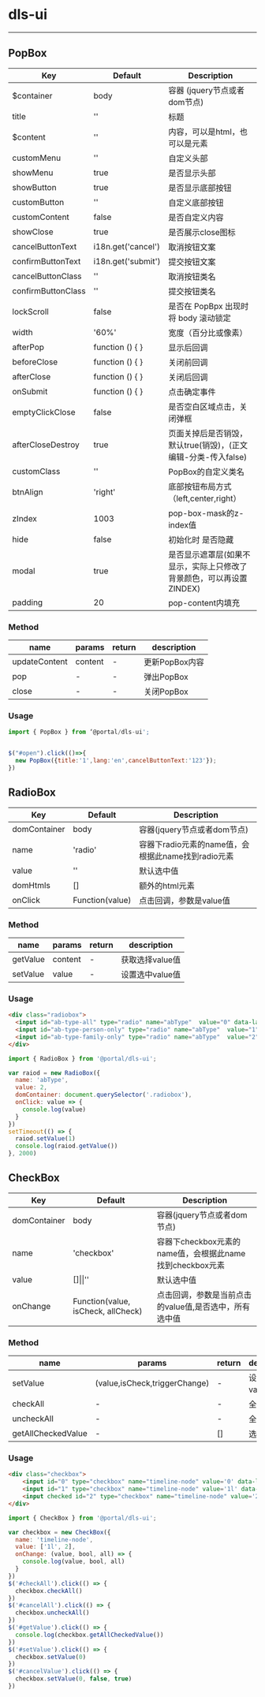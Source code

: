 # dls-ui

---

## PopBox

| Key             | Default | Description                                   |
|-----------------|---------|-----------------------------------------------|
|  $container     |  body<element> | 容器 (jquery节点或者dom节点) |
|  title     | '' | 标题 |
|  $content     | '' |  内容，可以是html，也可以是元素  |
|  customMenu     | '' |   自定义头部 |
|  showMenu  | true  | 是否显示头部  |
|  showButton  | true  | 是否显示底部按钮  |
|  customButton     | '' | 自定义底部按钮 | 
|  customContent   | false | 是否自定义内容 |
|  showClose     | true | 是否展示close图标 |
|  cancelButtonText  | i18n.get('cancel') | 取消按钮文案 |
|  confirmButtonText | i18n.get('submit') | 提交按钮文案 |
|  cancelButtonClass | '' |  取消按钮类名  |
|  confirmButtonClass  | ''  | 提交按钮类名  |
|  lockScroll     | false  | 是否在 PopBpx 出现时将 body 滚动锁定 |
|  width     | '60%' | 宽度（百分比或像素）  |
|  afterPop     | function () { } | 显示后回调 |
|  beforeClose     | function () { } | 关闭前回调 | 
|  afterClose     | function () { } | 关闭后回调 |
|  onSubmit     | function () { } | 点击确定事件 |
|  emptyClickClose     | false  | 是否空白区域点击，关闭弹框  |
|  afterCloseDestroy     | true | 页面关掉后是否销毁，默认true(销毁)，(正文编辑-分类-传入false) |
|  customClass     | '' | PopBox的自定义类名  |
|  btnAlign     | 'right' |  底部按钮布局方式（left,center,right） |
|  zIndex       |  1003   |  pop-box-mask的z-index值  |
|  hide         |   false | 初始化时 是否隐藏 |
|  modal  | true   |  是否显示遮罩层(如果不显示，实际上只修改了背景颜色，可以再设置ZINDEX) |
|  padding | 20 | pop-content内填充  |


### Method

| name             | params | return   | description |
|-----------------|---------|---------------|--------------------------------|
|  updateContent  | content |   -   | 更新PopBox内容  |
|  pop            |    -    |   -   | 弹出PopBox     |
|  close          |    -    |   -   | 关闭PopBox     |

### Usage

```javascript
import { PopBox } from ‘@portal/dls-ui';


$("#open").click(()=>{
  new PopBox({title:'1',lang:'en',cancelButtonText:'123'});
})
```



## RadioBox

| Key             | Default | Description                                   |
|-----------------|---------|-----------------------------------------------|
|  domContainer     | body<element> | 容器(jquery节点或者dom节点) |
|  name     | 'radio' | 容器下radio元素的name值，会根据此name找到radio元素 |
|  value     | '' |  默认选中值 |
|  domHtmls     | [] |   额外的html元素  |
|  onClick     | Function(value) |   点击回调，参数是value值  |


### Method

| name             | params | return   | description |
|-----------------|---------|---------------|--------------------------------|
|  getValue  | content |   -   | 获取选择value值  |
|  setValue            |    value    |   -   | 设置选中value值     |

### Usage
```html
<div class="radiobox">
  <input id="ab-type-all" type="radio" name="abType"  value="0" data-label="label1" />
  <input id="ab-type-person-only" type="radio" name="abType"  value="1" data-label="label2" />
  <input id="ab-type-family-only" type="radio" name="abType"  value="2" data-label="label3" />
</div>
```

```javascript
import { RadioBox } from '@portal/dls-ui';

var raiod = new RadioBox({
  name: 'abType',
  value: 2,
  domContainer: document.querySelector('.radiobox'),
  onClick: value => {
    console.log(value)
  }
})
setTimeout(() => {
  raiod.setValue(1)
  console.log(raiod.getValue())
}, 2000)

```

## CheckBox

| Key             | Default | Description                                   |
|-----------------|---------|-----------------------------------------------|
|  domContainer     | body<element> | 容器(jquery节点或者dom节点) |
|  name     | 'checkbox' | 容器下checkbox元素的name值，会根据此name找到checkbox元素 |
|  value     | []\|\|'' |  默认选中值 |
|  onChange     | Function(value, isCheck, allCheck) |   点击回调，参数是当前点击的value值,是否选中，所有选中值  |


### Method

| name             | params | return   | description |
|-----------------|---------|---------------|--------------------------------|
|  setValue            |    (value,isCheck,triggerChange)    |   -   | 设置选中value值     |
|  checkAll    |  -   |  -   | 全选  |
|  uncheckAll    |  -   |  -   |  全不选 |
|  getAllCheckedValue    |  -   |   []  |  选中值  |

### Usage
```html
<div class="checkbox">
    <input id="0" type="checkbox" name="timeline-node" value='0' data-label="label1">
    <input id="1" type="checkbox" name="timeline-node" value='1l' data-label="label2">
    <input checked id="2" type="checkbox" name="timeline-node" value='2' data-label="label3">
</div>
```

```javascript
import { CheckBox } from '@portal/dls-ui';

var checkbox = new CheckBox({
  name: 'timeline-node',
  value: ['1l', 2],
  onChange: (value, bool, all) => {
    console.log(value, bool, all)
  }
})
$('#checkAll').click(() => {
  checkbox.checkAll()
})
$('#cancelAll').click(() => {
  checkbox.uncheckAll()
})
$('#getValue').click(() => {
  console.log(checkbox.getAllCheckedValue())
})
$('#setValue').click(() => {
  checkbox.setValue(0)
})
$('#cancelValue').click(() => {
  checkbox.setValue(0, false, true)
})

```


